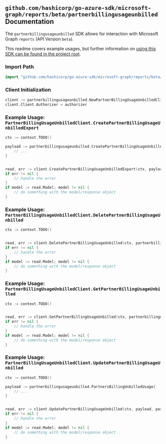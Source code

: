 
## `github.com/hashicorp/go-azure-sdk/microsoft-graph/reports/beta/partnerbillingusageunbilled` Documentation

The `partnerbillingusageunbilled` SDK allows for interaction with Microsoft Graph `reports` (API Version `beta`).

This readme covers example usages, but further information on [using this SDK can be found in the project root](https://github.com/hashicorp/go-azure-sdk/tree/main/docs).

### Import Path

```go
import "github.com/hashicorp/go-azure-sdk/microsoft-graph/reports/beta/partnerbillingusageunbilled"
```


### Client Initialization

```go
client := partnerbillingusageunbilled.NewPartnerBillingUsageUnbilledClientWithBaseURI("https://graph.microsoft.com")
client.Client.Authorizer = authorizer
```


### Example Usage: `PartnerBillingUsageUnbilledClient.CreatePartnerBillingUsageUnbilledExport`

```go
ctx := context.TODO()

payload := partnerbillingusageunbilled.CreatePartnerBillingUsageUnbilledExportRequest{
	// ...
}


read, err := client.CreatePartnerBillingUsageUnbilledExport(ctx, payload, partnerbillingusageunbilled.DefaultCreatePartnerBillingUsageUnbilledExportOperationOptions())
if err != nil {
	// handle the error
}
if model := read.Model; model != nil {
	// do something with the model/response object
}
```


### Example Usage: `PartnerBillingUsageUnbilledClient.DeletePartnerBillingUsageUnbilled`

```go
ctx := context.TODO()


read, err := client.DeletePartnerBillingUsageUnbilled(ctx, partnerbillingusageunbilled.DefaultDeletePartnerBillingUsageUnbilledOperationOptions())
if err != nil {
	// handle the error
}
if model := read.Model; model != nil {
	// do something with the model/response object
}
```


### Example Usage: `PartnerBillingUsageUnbilledClient.GetPartnerBillingUsageUnbilled`

```go
ctx := context.TODO()


read, err := client.GetPartnerBillingUsageUnbilled(ctx, partnerbillingusageunbilled.DefaultGetPartnerBillingUsageUnbilledOperationOptions())
if err != nil {
	// handle the error
}
if model := read.Model; model != nil {
	// do something with the model/response object
}
```


### Example Usage: `PartnerBillingUsageUnbilledClient.UpdatePartnerBillingUsageUnbilled`

```go
ctx := context.TODO()

payload := partnerbillingusageunbilled.PartnersBillingUnbilledUsage{
	// ...
}


read, err := client.UpdatePartnerBillingUsageUnbilled(ctx, payload, partnerbillingusageunbilled.DefaultUpdatePartnerBillingUsageUnbilledOperationOptions())
if err != nil {
	// handle the error
}
if model := read.Model; model != nil {
	// do something with the model/response object
}
```
